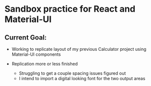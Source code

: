 # Sandbox practice for React and Material-UI

## Current Goal:

- Working to replicate layout of my previous Calculator project using Material-UI components

- Replication more or less finished
  - Struggling to get a couple spacing issues figured out
  - I intend to import a digital looking font for the two output areas
